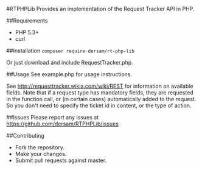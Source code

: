 #RTPHPLib
Provides an implementation of the Request Tracker API in PHP.

##Requirements
* PHP 5.3+
* curl

##Installation
`composer require dersam/rt-php-lib`

Or just download and include RequestTracker.php.

##Usage
See example.php for usage instructions.

See http://requesttracker.wikia.com/wiki/REST for information on available fields. 
Note that if a request type has mandatory fields, they are requested in the function
call, or (in certain cases) automatically added to the request.  So you don't need
to specify the ticket id in content, or the type of action.

##Issues
Please report any issues at https://github.com/dersam/RTPHPLib/issues 

##Contributing
* Fork the repository.
* Make your changes.
* Submit pull requests against master.
